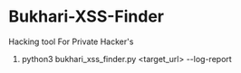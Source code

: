 # Bukhari-XSS-Finder
Hacking tool For Private Hacker's 
1) python3 bukhari_xss_finder.py <target_url> --log-report
